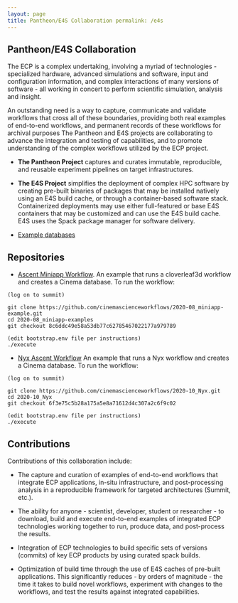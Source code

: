 ```yaml
---
layout: page
title: Pantheon/E4S Collaboration permalink: /e4s
---
```


## Pantheon/E4S Collaboration

The ECP is a complex undertaking, involving a myriad of technologies - specialized hardware, advanced simulations and software, input and configuration information, and complex interactions of many versions of software - all working in concert to perform scientific simulation, analysis and insight.

An outstanding need is a way to capture, communicate and validate workflows that cross all of these boundaries, providing both real examples of end-to-end workflows, and permanent records of these workflows for archival purposes The Pantheon and E4S projects are collaborating to advance the integration and testing of capabilities, and to promote understanding of the complex workflows utilized by the ECP project.


- **The Pantheon Project** captures and curates immutable, reproducible, and reusable experiment pipelines on target infrastructures.

- **The E4S Project** simplifies the deployment of complex HPC software by creating pre-built binaries of packages that may be installed natively using an E4S build cache, or through a container-based software stack. Containerized deployments may use either full-featured or base E4S containers that may be customized and can use the E4S build cache. E4S uses the Spack package manager for software delivery. 

- [Example databases](assets/cinema/E4S_miniapp_example/cinema/cinema_view.html)

## Repositories

- [Ascent Miniapp Workflow](https://github.com/cinemascienceworkflows/2020-08_miniapp-example/tree/8c6ddc49e58a53db77c62785467022177a979789). An example that runs a cloverleaf3d workflow and creates a Cinema database. To run the workflow:

```
(log on to summit)

git clone https://github.com/cinemascienceworkflows/2020-08_miniapp-example.git
cd 2020-08_miniapp-examples
git checkout 8c6ddc49e58a53db77c62785467022177a979789

(edit bootstrap.env file per instructions)
./execute
```

- [Nyx Ascent Workflow](https://github.com/cinemascienceworkflows/2020-10_Nyx/tree/6f3e75c5b28a175a5e8a71612d4c307a2c6f9c02)
An example that runs a Nyx workflow and creates a Cinema database. To run the workflow:

```
(log on to summit)

git clone https://github.com/cinemascienceworkflows/2020-10_Nyx.git
cd 2020-10_Nyx 
git checkout 6f3e75c5b28a175a5e8a71612d4c307a2c6f9c02

(edit bootstrap.env file per instructions)
./execute
```

## Contributions

Contributions of this collaboration include:

- The capture and curation of examples of end-to-end workflows that integrate ECP applications, in-situ infrastructure, and post-processing analysis in a reproducible framework for targeted architectures (Summit, etc.).

- The ability for anyone - scientist, developer, student or researcher - to download, build and execute end-to-end examples of integrated ECP technologies working together to run, produce data, and post-process the results.

- Integration of ECP technologies to build specific sets of versions (commits) of key ECP products by using curated spack builds.

- Optimization of build time through the use of E4S caches of pre-built applications. This significantly reduces - by orders of magnitude - the time it takes to build novel workflows, experiment with changes to the workflows, and test the results against integrated capabilities.

